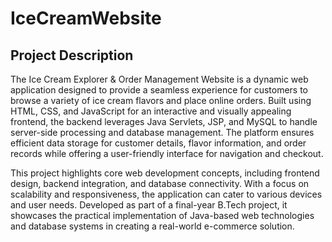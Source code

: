 # IceCreamWebsite
## Project Description  

The Ice Cream Explorer & Order Management Website is a dynamic web application designed to provide a seamless experience for customers to browse a variety of ice cream flavors and place online orders. Built using HTML, CSS, and JavaScript for an interactive and visually appealing frontend, the backend leverages Java Servlets, JSP, and MySQL to handle server-side processing and database management. The platform ensures efficient data storage for customer details, flavor information, and order records while offering a user-friendly interface for navigation and checkout.  

This project highlights core web development concepts, including frontend design, backend integration, and database connectivity. With a focus on scalability and responsiveness, the application can cater to various devices and user needs. Developed as part of a final-year B.Tech project, it showcases the practical implementation of Java-based web technologies and database systems in creating a real-world e-commerce solution.
